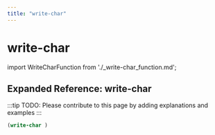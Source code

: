```yaml
---
title: "write-char"
---
```


# write-char

import WriteCharFunction from './_write-char_function.md';

<WriteCharFunction />

## Expanded Reference: write-char

:::tip
TODO: Please contribute to this page by adding explanations and examples
:::

```lisp
(write-char )
```
